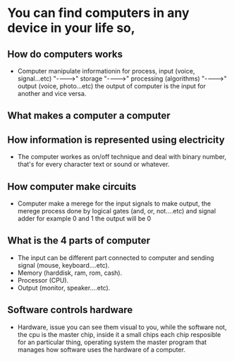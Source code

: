 # You can find computers in any device in your life so,
## How do computers works
* Computer manipulate informationin for process,
input (voice, signal...etc) "---->" storage "---->" processing (algorithms) "---->" output (voice, photo...etc)
the output of computer is the input for another and vice versa.

## What makes a computer a computer 
## How information is represented using electricity
* The computer workes as on/off technique and deal with binary number, that's for every character text or sound or whatever.

## How computer make circuits
* Computer make a merege for the input signals to make output, the merege process done by logical gates (and, or, not....etc) and signal adder for example
0 and 1 the output will be 0

## What is the 4 parts of computer 
* The input can be different part connected to computer and sending signal (mouse, keyboard....etc).
* Memory (harddisk, ram, rom, cash).
* Processor (CPU).
* Output (monitor, speaker....etc).

## Software controls hardware
* Hardware, issue you can see them visual to you, while the software not, the cpu is the master chip, inside it a small chips each chip resposible for an particular thing, operating system the master program that manages how software uses the hardware of a computer.


